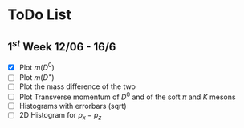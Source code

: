 # ToDo List

## $1^{st}$ Week 12/06 - 16/6
- [x] Plot $m(D^0)$
- [ ] Plot $m(D^\star)$
- [ ] Plot the mass difference of the two
- [ ] Plot Transverse momentum of $D^0$ and of the soft $\pi$ and $K$ mesons
- [ ] Histograms with errorbars (sqrt)
- [ ] 2D Histogram for $p_x - p_z$
